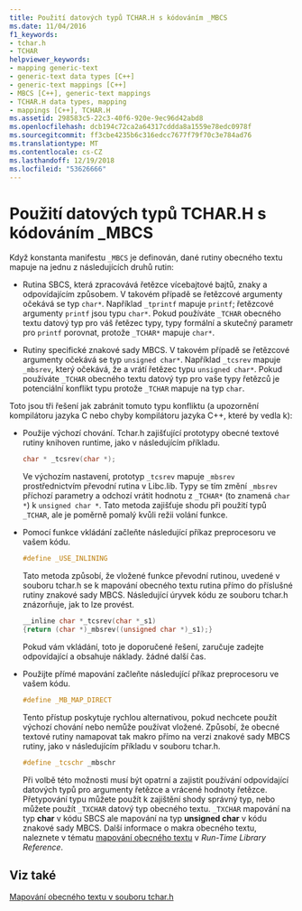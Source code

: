 ```yaml
---
title: Použití datových typů TCHAR.H s kódováním _MBCS
ms.date: 11/04/2016
f1_keywords:
- tchar.h
- TCHAR
helpviewer_keywords:
- mapping generic-text
- generic-text data types [C++]
- generic-text mappings [C++]
- MBCS [C++], generic-text mappings
- TCHAR.H data types, mapping
- mappings [C++], TCHAR.H
ms.assetid: 298583c5-22c3-40f6-920e-9ec96d42abd8
ms.openlocfilehash: dcb194c72ca2a64317cddda8a1559e78edc0978f
ms.sourcegitcommit: ff3cbe4235b6c316edcc7677f79f70c3e784ad76
ms.translationtype: MT
ms.contentlocale: cs-CZ
ms.lasthandoff: 12/19/2018
ms.locfileid: "53626666"
---
```

# <a name="using-tcharh-data-types-with-mbcs-code"></a>Použití datových typů TCHAR.H s kódováním _MBCS

Když konstanta manifestu `_MBCS` je definován, dané rutiny obecného textu mapuje na jednu z následujících druhů rutin:

- Rutina SBCS, která zpracovává řetězce vícebajtové bajtů, znaky a odpovídajícím způsobem. V takovém případě se řetězcové argumenty očekává se typ `char*`. Například `_tprintf` mapuje `printf`; řetězcové argumenty `printf` jsou typu `char*`. Pokud používáte `_TCHAR` obecného textu datový typ pro váš řetězec typy, typy formální a skutečný parametr pro `printf` porovnat, protože `_TCHAR*` mapuje `char*`.

- Rutiny specifické znakové sady MBCS. V takovém případě se řetězcové argumenty očekává se typ `unsigned char*`. Například `_tcsrev` mapuje `_mbsrev`, který očekává, že a vrátí řetězec typu `unsigned char*`. Pokud používáte `_TCHAR` obecného textu datový typ pro vaše typy řetězců je potenciální konflikt typu protože `_TCHAR` mapuje na typ `char`.

Toto jsou tři řešení jak zabránit tomuto typu konfliktu (a upozornění kompilátoru jazyka C nebo chyby kompilátoru jazyka C++, které by vedla k):

- Použije výchozí chování. Tchar.h zajišťující prototypy obecné textové rutiny knihoven runtime, jako v následujícím příkladu.

    ```cpp
    char * _tcsrev(char *);
    ```

   Ve výchozím nastavení, prototyp `_tcsrev` mapuje `_mbsrev` prostřednictvím převodní rutina v Libc.lib. Typy se tím změní `_mbsrev` příchozí parametry a odchozí vrátit hodnotu z `_TCHAR*` (to znamená `char *`) k `unsigned char *`. Tato metoda zajišťuje shodu při použití typů `_TCHAR`, ale je poměrně pomalý kvůli režii volání funkce.

- Pomocí funkce vkládání začleňte následující příkaz preprocesoru ve vašem kódu.

    ```cpp
    #define _USE_INLINING
    ```

   Tato metoda způsobí, že vložené funkce převodní rutinou, uvedené v souboru tchar.h se k mapování obecného textu rutina přímo do příslušné rutiny znakové sady MBCS. Následující úryvek kódu ze souboru tchar.h znázorňuje, jak to lze provést.

    ```cpp
    __inline char *_tcsrev(char *_s1)
    {return (char *)_mbsrev((unsigned char *)_s1);}
    ```

   Pokud vám vkládání, toto je doporučené řešení, zaručuje zadejte odpovídající a obsahuje náklady. žádné další čas.

- Použijte přímé mapování začleňte následující příkaz preprocesoru ve vašem kódu.

    ```cpp
    #define _MB_MAP_DIRECT
    ```

   Tento přístup poskytuje rychlou alternativou, pokud nechcete použít výchozí chování nebo nemůže používat vložené. Způsobí, že obecné textové rutiny namapovat tak makro přímo na verzi znakové sady MBCS rutiny, jako v následujícím příkladu v souboru tchar.h.

    ```cpp
    #define _tcschr _mbschr
    ```

   Při volbě této možnosti musí být opatrní a zajistit používání odpovídající datových typů pro argumenty řetězce a vrácené hodnoty řetězce. Přetypování typu můžete použít k zajištění shody správný typ, nebo můžete použít `_TXCHAR` datový typ obecného textu. `_TXCHAR` mapování na typ **char** v kódu SBCS ale mapování na typ **unsigned char** v kódu znakové sady MBCS. Další informace o makra obecného textu, naleznete v tématu [mapování obecného textu](../c-runtime-library/generic-text-mappings.md) v *Run-Time Library Reference*.

## <a name="see-also"></a>Viz také

[Mapování obecného textu v souboru tchar.h](../text/generic-text-mappings-in-tchar-h.md)
